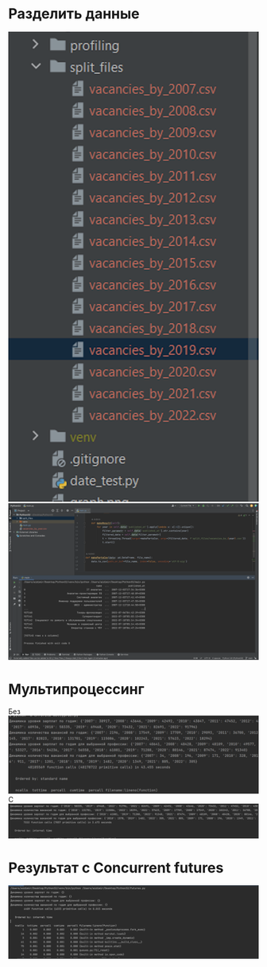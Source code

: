 # Разделить данные
![alt text](https://github.com/Aidimir/Python32/blob/main/Снимок%20экрана%202022-12-28%20в%2002.04.29.png)
![alt text](https://github.com/Aidimir/Python32/blob/main/Снимок%20экрана%202022-12-28%20в%2002.21.51.png)

# Мультипроцессинг
Без
![alt text](https://github.com/Aidimir/Python32/blob/main/Снимок%20экрана%202022-12-28%20в%2002.55.58.png)
С
![alt text](https://github.com/Aidimir/Python32/blob/main/Снимок%20экрана%202022-12-28%20в%2002.56.54.png)

# Результат с Concurrent futures
![alt text](https://github.com/Aidimir/Python32/blob/main/3.2.3.png)
